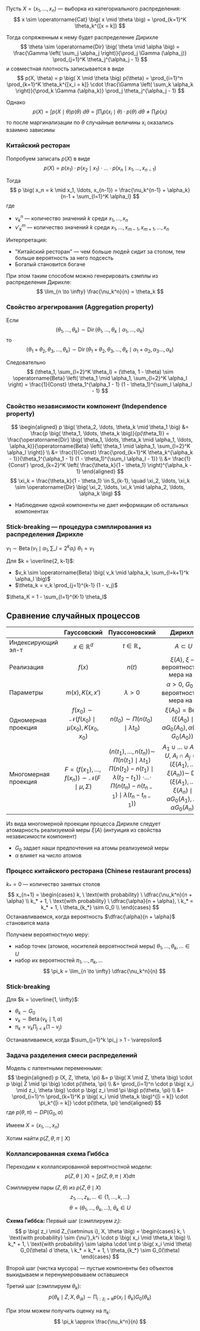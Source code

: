 Пусть $X = \big( x_1, \ldots, x_n \big)$ — выборка из категориального распределения:
$$
x \sim \operatorname{Cat} \big( x \mid \theta \big) = \prod_{k=1}^K \theta_k^{[x = k]}
$$

Тогда сопряженным к нему будет распределение Дирихле
$$
\theta \sim \operatorname{Dir} \big( \theta \mid \alpha \big) = \frac{\Gamma \left( \sum_j \alpha_j \right)}{\prod_j \Gamma (\alpha_j)} \prod_{j=1}^K \theta_j^{\alpha_j - 1}
$$
и совместная плотность записывается в виде
$$
p(X, \theta) = p \big( X \mid \theta \big) p(\theta) = \prod_{i=1}^n \prod_{k=1}^K \theta_k^{[x_i = k]} \cdot \frac{\Gamma \left( \sum_k \alpha_k \right)}{\prod_k \Gamma (\alpha_k)} \prod_j \theta_j^{\alpha_j - 1}
$$

Однако
$$
p(X) = \int p \big( X \mid \theta \big) p(\theta) \ d \theta = \int \prod_i p \big( x_i \mid \theta \big) \cdot p(\theta) \ d \theta \ne \prod_i p(x_i)
$$
то после маргинализации по $\theta$ случайные величины $x_i$ оказались взаимно зависимы

### Китайский ресторан

Попробуем записать $p(X)$ в виде
$$
p(X) = p(x_1) \cdot p \big( x_2 \mid x_1 \big) \cdot \ldots \cdot p \big( x_n \mid x_1, \ldots, x_{n-1} \big)
$$

Тогда
$$
p \big( x_n = k \mid x_1, \ldots, x_{n-1}) = \frac{\nu_k^{n-1} + \alpha_k}{n-1 + \sum_{l=1}^K \alpha_l}
$$
где
- $\nu_k^n$ — количество значений $k$ среди $x_1, \ldots, x_n$
- ${\nu'}_k^m$ — количество значений $k$ среди $x_1, \ldots, x_{m-1}, x_{m+1}, \ldots, x_n$

Интерпретация:
- "Китайский ресторан" — чем больше людей сидит за столом, тем больше вероятность за него подсесть
- Богатый становится богаче

При этом таким способом можно генерировать сэмплы из распределения Дирихле:
$$
\lim_{n \to \infty} \frac{\nu_k^n}{n} = \theta_k
$$

### Свойство агрегирования (Aggregation property)
Если
$$
\big( \theta_1, \ldots, \theta_k \big) \sim \operatorname{Dir} \big( \theta_1, \ldots, \theta_k \mid \alpha_1, \ldots, \alpha_k)
$$
то
$$
\big( \theta_1 + \theta_2, \theta_3, \ldots, \theta_k \big) \sim \operatorname{Dir} \big( \theta_1 + \theta_2, \theta_3, \ldots, \theta_k \mid \alpha_1 + \alpha_2, \alpha_3 \ldots, \alpha_k)
$$

Следовательно
$$
(\theta_1, \sum_{l=2}^K \theta_l) = (\theta, 1 - \theta) \sim \operatorname{Beta} \left( \theta_1 \mid \alpha_1, \sum_{l=2}^K \alpha_l \right) = \frac{1}{Const} \theta_1^{\alpha_1 - 1} (1 - \theta_1)^{\sum_l \alpha_l - 1}
$$

### Свойство независимости компонент (Independence property)
$$
\begin{aligned}
p \big( \theta_2, \ldots, \theta_k \mid \theta_1 \big) &= \frac{p \big( \theta_1, \ldots, \theta_k \big)}{p(\theta_1)} = \frac{\operatorname{Dir} \big( \theta_1, \ldots, \theta_k \mid \alpha_1, \ldots, \alpha_k)}{\operatorname{Beta} \left( \theta_1 \mid \alpha_1, \sum_{l=2}^K \alpha_l \right)} \\
&= \frac{1}{Const} \frac{\prod_{k=1}^K \theta_k^{\alpha_k - 1}}{\theta_1^{\alpha_1 - 1} (1 - \theta_1)^{\sum_l \alpha_l - 1}} \\
&= \frac{1}{Const'} \prod_{k=2}^K \left( \frac{\theta_k}{1 - \theta_1} \right)^{\alpha_k - 1}
\end{aligned}
$$
$$
\xi_k = \frac{\theta_k}{1 - \theta_1} \in S_{k-1}, \quad \xi_2, \ldots, \xi_k \sim \operatorname{Dir} \big( \xi_2, \ldots, \xi_k \mid \alpha_2, \ldots, \alpha_k \big)
$$
- Наблюдение одной компоненты не дает информации об остальных компонентах

### Stick-breaking — процедура сэмплирования из распределения Дирихле
$v_1 \sim \operatorname{Beta} \big( v_1 \mid \alpha_1, \sum\_{l=2}^k \alpha_l \big)$
$\theta_1 = v_1$

Для $k = \overline{2, k-1}$:
- $v_k \sim \operatorname{Beta} \big( v_k \mid \alpha_k, \sum_{l=k+1}^k \alpha_l \big)$
- $\theta_k = v_k \prod_{j=1}^{k-1} (1 - v_j)$

$\theta_K = 1 - \sum_{l=1}^{K-1} \theta_l$


## Сравнение случайных процессов
|                      |                                       Гауссовский                                       |                                                                                                             Пуассоновский                                                                                                              |                                                                                                      Дирихле                                                                                                       |
| -------------------- |:---------------------------------------------------------------------------------------:|:--------------------------------------------------------------------------------------------------------------------------------------------------------------------------------------------------------------------------------------:|:------------------------------------------------------------------------------------------------------------------------------------------------------------------------------------------------------------------:|
| Индексирующий эл-т   |                                   $x \in \mathbb R^d$                                   |                                                                                                          $t \in \mathbb R_+$                                                                                                           |                                                                                                   $A \subset U$                                                                                                    |
| Реализация           |                                         $f(x)$                                          |                                                                                                                 $n(t)$                                                                                                                 |                                                                                    $\xi(A)$, $\xi$ — вероятностная мера на $U$                                                                                     |
| Параметры            |                                    $m(x), K(x, x')$                                     |                                                                                                             $\lambda > 0$                                                                                                              |                                                                                  $\alpha > 0$, $G_0$ — вероятностная мера на $U$                                                                                   |
| Одномерная проекция  |            $f(x_0) \sim \mathcal N \big( f(x_0) \mid \mu(x_0), K(x_0, x_0)$             |                                                                                         $n(t_0) \sim \Pi \big( n(t_0) \mid \lambda t_0 \big)$                                                                                          |                                                    $\xi(A_0) = \operatorname{Beta} \Big( \xi(A_0) \mid \alpha G_0(A_0), \alpha \big( 1 - G_0(A_0) \big) \Big)$                                                     |
| Многомерная проекция | $F = \big( f(x_1), \ldots, f(x_n) \big) \sim \mathcal N \big( F \mid \mu, \Sigma \big)$ | $\big( n(t_1), \ldots, n(t_n) \big) \sim$ $\Pi \big( n(t_1) \mid \lambda t_1 \big)$ $\Pi \big( n(t_2) - n(t_1) \mid \lambda (t_2 - t_1) \big)$ $\cdot \ldots \cdot$ $\Pi \big( n(t_n) - n(t_{n-1}) \mid \lambda (t_n - t_{n-1}) \big)$ | $A_1 \cup \ldots \cup A_n = U, \ A_i \cap A_j = \emptyset$ $\big( \xi(A_1), \ldots, \xi(A_n) \big) \sim$ $\operatorname{Dir} \big( \xi(A_1), \ldots, \xi(A_n) \mid \alpha G_0(A_1), \ldots, \alpha G_0(A_n) \big)$ |

Из вида многомерной проекции процесса Дирихле следует атомарность реализуемой меры $\xi(A)$ (интуиция из свойства независимости компонент)
- $G_0$ задает наши предпочтения на атомы реализуемой меры
- $\alpha$ влияет на число атомов
### Процесс китайского ресторана (Chinese restaurant process)
$k_* = 0$ — количество занятых столов
$$
x_{n+1} =
\begin{cases}
k, \ \text{with probability} \ \dfrac{\nu_k^n}{n + \alpha} \\
k_* + 1, \ \text{with probability} \ \dfrac{\alpha}{n + \alpha}, \ k_* = k_* + 1, \ \theta_{k_*} \sim G_0 \\
\end{cases}
$$
Останавливаемся, когда вероятность $\dfrac{\alpha}{n + \alpha}$ становится мала

Получаем вероятностную меру:
- набор точек (атомов, носителей вероятностной меры) $\theta_1, \ldots, \theta_k, \ldots \in U$
- набор их вероятностей $\pi_1, \ldots, \pi_k, \ldots$
$$
\pi_k = \lim_{n \to \infty} \dfrac{\nu_k^n}{n}
$$

### Stick-breaking
Для $k = \overline{1, \infty}$:
- $\theta_k \sim G_0$
- $v_k \sim \operatorname{Beta} \big( v_k \mid 1, \alpha \big)$
- $\pi_k = v_k \prod_{j < k} (1 - v_j)$

Останавливаемся, когда $\sum_{j=1}^k \pi_j > 1 - \varepsilon$

### Задача разделения смеси распределений
Модель с латентными переменными:
$$
\begin{aligned}
p (X, Z, \theta, \pi) &= p \big( X \mid Z, \theta \big) \cdot p \big( Z \mid \pi \big) \cdot p(\theta, \pi) \\
&= \prod_{i=1}^n \cdot p \big( x_i \mid z_i, \theta \big) \cdot p \big( z_i \mid \pi \big) p(\theta, \pi) \\
&= \prod_{i=1}^n \prod_{k=1}^K p \big( x_i \mid \theta_k \big)^{[i = k]} \cdot \pi_k^{[i = k]} \cdot p(\theta, \pi)
\end{aligned}
$$
где $p(\theta, \pi) \sim DP(G_0, \alpha)$

Имеем $X = \big(x_1, \ldots, x_n \big)$

Хотим найти $p \big( Z, \theta, \pi \mid X \big)$

### Коллапсированная схема Гиббса

Переходим к коллапсированной вероятностной модели:
$$
p \big( Z, \theta \mid X \big) = \int p \big( Z, \theta, \pi \mid X \big) d \pi
$$

Сэмплируем пары $(Z, \theta)$ из $p \big( Z, \theta \mid X \big)$
$$
z_1, \ldots, z_k, \ldots \in \big\{ 1, \ldots, k, \ldots \big\}
$$
$$
\theta = \big( \theta_1, \ldots, \theta_k, \ldots \big), \ \theta_k \in U
$$

**Схема Гиббса:**
Первый шаг (сэмплируем $z_i$):
$$
p \big( z_i \mid Z_{\setminus i}, X, \theta \big) =
\begin{cases}
k, \ \text{with probability} \sim {\nu'}_k^i \cdot p \big( x_i \mid \theta_k \big) \\
k_* + 1, \ \text{with probability} \sim \alpha \cdot \int p \big( x_i \mid \theta) G_0(\theta) d \theta, \ k_* = k_* + 1, \ \theta_{k_*} \sim G_0(\theta)
\end{cases}
$$

Второй шаг (чистка мусора) — пустые компоненты без объектов выкидываем и перенумеровываем оставшиеся

Третий шаг (сэмплируем $\theta_k$):
$$
p \big( \theta_k \mid Z, X, \theta_{\setminus k}) \sim \prod_{i : z_i = k} p \big( x_i \mid \theta_k \big) G_0(\theta_k)
$$

При этом можем получить оценку на $\pi_k$:
$$
\pi_k \approx \frac{\nu_k^n}{n}
$$